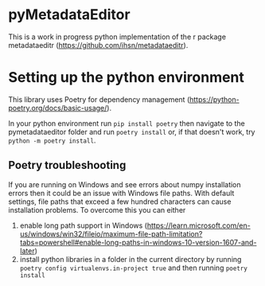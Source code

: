 # pyMetadataEditor

This is a work in progress python implementation of the r package metadataeditr (https://github.com/ihsn/metadataeditr).


# Setting up the python environment

This library uses Poetry for dependency management (https://python-poetry.org/docs/basic-usage/).

In your python environment run `pip install poetry` then navigate to the pymetadataeditor folder and run `poetry install` or, if that doesn't work, try `python -m poetry install`. 

## Poetry troubleshooting

If you are running on Windows and see errors about numpy installation errors then it could be an issue with Windows file paths. With default settings, file paths that exceed a few hundred characters can cause installation problems. To overcome this you can either

1) enable long path support in Windows (https://learn.microsoft.com/en-us/windows/win32/fileio/maximum-file-path-limitation?tabs=powershell#enable-long-paths-in-windows-10-version-1607-and-later)
2) install python libraries in a folder in the current directory by running `poetry config virtualenvs.in-project true` and then running `poetry install`